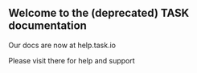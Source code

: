 ## Welcome to the (deprecated) TASK documentation

Our docs are now at help.task.io

Please visit there for help and support

